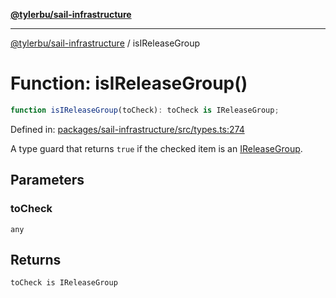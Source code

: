 [**@tylerbu/sail-infrastructure**](../README.md)

***

[@tylerbu/sail-infrastructure](../README.md) / isIReleaseGroup

# Function: isIReleaseGroup()

```ts
function isIReleaseGroup(toCheck): toCheck is IReleaseGroup;
```

Defined in: [packages/sail-infrastructure/src/types.ts:274](https://github.com/microsoft/FluidFramework/blob/main/packages/sail-infrastructure/src/types.ts#L274)

A type guard that returns `true` if the checked item is an [IReleaseGroup](../interfaces/IReleaseGroup.md).

## Parameters

### toCheck

`any`

## Returns

`toCheck is IReleaseGroup`

